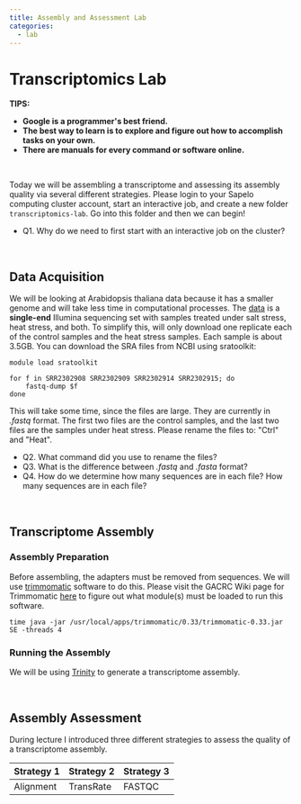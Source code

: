 ```yaml
---
title: Assembly and Assessment Lab
categories:
  - lab
---
```


# Transcriptomics Lab

**TIPS:**
* **Google is a programmer's best friend.**
* **The best way to learn is to explore and figure out how to accomplish tasks on your own.**
* **There are manuals for every command or software online.**

<br>

Today we will be assembling a transcriptome and assessing its assembly quality via several different strategies. Please login to your Sapelo computing cluster account, start an interactive job, and create a new folder ```transcriptomics-lab```.  Go into this folder and then we can begin!

* Q1. Why do we need to first start with an interactive job on the cluster?

<br>

## Data Acquisition

We will be looking at Arabidopsis thaliana data because it has a smaller genome and will take less time in computational processes. The [data](https://www.ncbi.nlm.nih.gov/Traces/study/?acc=SRP063471) is a **single-end** Illumina sequencing set with samples treated under salt stress, heat stress, and both. To simplify this, will only download one replicate each of the control samples and the heat stress samples. Each sample is about 3.5GB. You can download the SRA files from NCBI using sratoolkit:

```
module load sratoolkit

for f in SRR2302908 SRR2302909 SRR2302914 SRR2302915; do
	fastq-dump $f
done
```
This will take some time, since the files are large. They are currently in *.fastq* format. The first two files are the control samples, and the last two files are the samples under heat stress. Please rename the files to: "Ctrl" and "Heat".

* Q2. What command did you use to rename the files?
* Q3. What is the difference between *.fastq* and *.fasta* format?
* Q4. How do we determine how many sequences are in each file? How many sequences are in each file?

<br>

## Transcriptome Assembly

### Assembly Preparation

Before assembling, the adapters must be removed from sequences. We will use [trimmomatic](http://www.usadellab.org/cms/?page=trimmomatic) software to do this. Please visit the GACRC Wiki page for Trimmomatic [here](https://wiki.gacrc.uga.edu/wiki/Trimmomatic-Sapelo) to figure out what module(s) must be loaded to run this software.

```
time java -jar /usr/local/apps/trimmomatic/0.33/trimmomatic-0.33.jar SE -threads 4 
```

### Running the Assembly

We will be using [Trinity](https://github.com/trinityrnaseq/trinityrnaseq/wiki) to generate a transcriptome assembly. 


<br>


## Assembly Assessment

During lecture I introduced three different strategies to assess the quality of a transcriptome assembly. 

Strategy 1 | Strategy 2 | Strategy 3
--- | --- | ---
Alignment | TransRate | FASTQC

